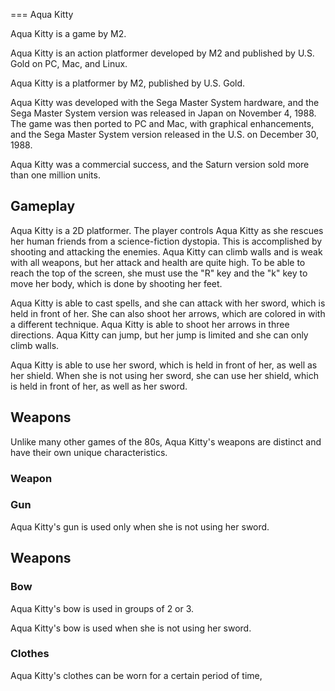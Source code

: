 
===
Aqua Kitty

Aqua Kitty is a game by M2.

Aqua Kitty is an action platformer developed by M2 and published by U.S. Gold on PC, Mac, and Linux.

Aqua Kitty is a platformer by M2, published by U.S. Gold.

Aqua Kitty was developed with the Sega Master System hardware, and the Sega Master System version was released in Japan on November 4, 1988. The game was then ported to PC and Mac, with graphical enhancements, and the Sega Master System version released in the U.S. on December 30, 1988.

Aqua Kitty was a commercial success, and the Saturn version sold more than one million units.

## Gameplay

Aqua Kitty is a 2D platformer. The player controls Aqua Kitty as she rescues her human friends from a science-fiction dystopia. This is accomplished by shooting and attacking the enemies. Aqua Kitty can climb walls and is weak with all weapons, but her attack and health are quite high. To be able to reach the top of the screen, she must use the "R" key and the "k" key to move her body, which is done by shooting her feet.

Aqua Kitty is able to cast spells, and she can attack with her sword, which is held in front of her. She can also shoot her arrows, which are colored in with a different technique. Aqua Kitty is able to shoot her arrows in three directions. Aqua Kitty can jump, but her jump is limited and she can only climb walls.

Aqua Kitty is able to use her sword, which is held in front of her, as well as her shield. When she is not using her sword, she can use her shield, which is held in front of her, as well as her sword.

## Weapons


Unlike many other games of the 80s, Aqua Kitty's weapons are distinct and have their own unique characteristics.

### Weapon

### Gun

Aqua Kitty's gun is used only when she is not using her sword.

## Weapons

### Bow

Aqua Kitty's bow is used in groups of 2 or 3.

Aqua Kitty's bow is used when she is not using her sword.

### Clothes

Aqua Kitty's clothes can be worn for a certain period of time,
